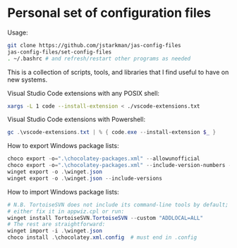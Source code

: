 # Personal set of configuration files

Usage:
```sh
git clone https://github.com/jstarkman/jas-config-files
jas-config-files/set-config-files
. ~/.bashrc # and refresh/restart other programs as needed
```

This is a collection of scripts, tools, and libraries that I find
useful to have on new systems.

Visual Studio Code extensions with any POSIX shell:
```sh
xargs -L 1 code --install-extension < ./vscode-extensions.txt
```

Visual Studio Code extensions with Powershell:
```ps1
gc .\vscode-extensions.txt | % { code.exe --install-extension $_ }
```

How to export Windows package lists:
```ps1
choco export -o=".\chocolatey-packages.xml" --allowunofficial
choco export -o=".\chocolatey-packages.xml" --include-version-numbers --allowunofficial
winget export -o .\winget.json
winget export -o .\winget.json --include-versions
```

How to import Windows package lists:
```ps1
# N.B. TortoiseSVN does not include its command-line tools by default;
# either fix it in appwiz.cpl or run:
winget install TortoiseSVN.TortoiseSVN --custom "ADDLOCAL=ALL"
# The rest are straightforward:
winget import -i .\winget.json
choco install .\chocolatey.xml.config  # must end in .config
```
